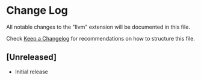 # Change Log

All notable changes to the "llvm" extension will be documented in this file.

Check [Keep a Changelog](http://keepachangelog.com/) for recommendations on how to structure this file.

## [Unreleased]

- Initial release